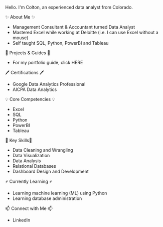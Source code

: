 <!--
**coltonwaynelawson/coltonwaynelawson** is a ✨ _special_ ✨ repository because its `README.md` (this file) appears on your GitHub profile.

Here are some ideas to get you started:

- 🔭 I’m currently working on ...
- 🌱 I’m currently learning ...
- 👯 I’m looking to collaborate on ...
- 🤔 I’m looking for help with ...
- 💬 Ask me about ...
- 📫 How to reach me: ...
- 😄 Pronouns: ...
- ⚡ Fun fact: ...
-->

Hello. I'm Colton, an experienced data analyst from Colorado.

✨ About Me ✨
- Management Consultant & Accountant turned Data Analyst
- Mastered Excel while working at Deloitte (i.e. I can use Excel without a mouse)
- Self taught SQL, Python, PowerBI and Tableau

📒 Projects & Guides 📒
- For my portfolio guide, click HERE

🖊️ Certifications 🖊️
- Google Data Analytics Professional
- AICPA Data Analytics

💡 Core Competencies 💡
- Excel
- SQL
- Python
- PowerBI
- Tableau

📌 Key Skills📌
- Data Cleaning and Wrangling
- Data Visualization
- Data Analysis
- Relational Databases
- Dashboard Design and Development

⚡️ Currently Learning ⚡
- Learning machine learning (ML) using Python
- Learning database administration

📫 Connect with Me 📫
- LinkedIn
